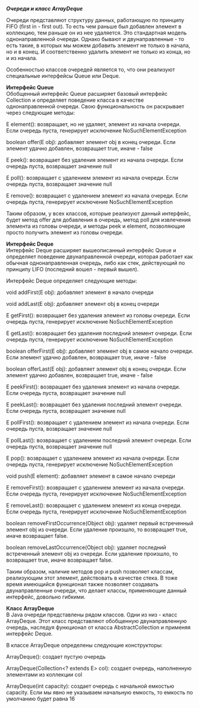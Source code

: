 ***Очереди и класс ArrayDeque***  

Очереди представляют структуру данных, работающую по принципу FIFO (first in - first out). То есть чем раньше был добавлен элемент в коллекцию, тем раньше он из нее удаляется. Это стандартная модель однонаправленной очереди. Однако бывают и двунаправленные - то есть такие, в которых мы можем добавить элемент не только в начала, но и в конец. И соответственно удалить элемент не только из конца, но и из начала.

Особенностью классов очередей является то, что они реализуют специальные интерфейсы Queue или Deque.

**Интерфейс Queue**  
Обобщенный интерфейс Queue<E> расширяет базовый интерфейс Collection и определяет поведение класса в качестве однонаправленной очереди. Свою функциональность он раскрывает через следующие методы:

E element(): возвращает, но не удаляет, элемент из начала очереди. Если очередь пуста, генерирует исключение NoSuchElementException

boolean offer(E obj): добавляет элемент obj в конец очереди. Если элемент удачно добавлен, возвращает true, иначе - false

E peek(): возвращает без удаления элемент из начала очереди. Если очередь пуста, возвращает значение null

E poll(): возвращает с удалением элемент из начала очереди. Если очередь пуста, возвращает значение null

E remove(): возвращает с удалением элемент из начала очереди. Если очередь пуста, генерирует исключение NoSuchElementException

Таким образом, у всех классов, которые реализуют данный интерфейс, будет метод offer для добавления в очередь, метод poll для извлечения элемента из головы очереди, и методы peek и element, позволяющие просто получить элемент из головы очереди.

**Интерфейс Deque**  
Интерфейс Deque расширяет вышеописанный интерфейс Queue и определяет поведение двунаправленной очереди, которая работает как обычная однонаправленная очередь, либо как стек, действующий по принципу LIFO (последний вошел - первый вышел).

Интерфейс Deque определяет следующие методы:  

void addFirst(E obj): добавляет элемент в начало очереди

void addLast(E obj): добавляет элемент obj в конец очереди

E getFirst(): возвращает без удаления элемент из головы очереди. Если очередь пуста, генерирует исключение NoSuchElementException

E getLast(): возвращает без удаления последний элемент очереди. Если очередь пуста, генерирует исключение NoSuchElementException

boolean offerFirst(E obj): добавляет элемент obj в самое начало очереди. Если элемент удачно добавлен, возвращает true, иначе - false

boolean offerLast(E obj): добавляет элемент obj в конец очереди. Если элемент удачно добавлен, возвращает true, иначе - false

E peekFirst(): возвращает без удаления элемент из начала очереди. Если очередь пуста, возвращает значение null

E peekLast(): возвращает без удаления последний элемент очереди. Если очередь пуста, возвращает значение null

E pollFirst(): возвращает с удалением элемент из начала очереди. Если очередь пуста, возвращает значение null

E pollLast(): возвращает с удалением последний элемент очереди. Если очередь пуста, возвращает значение null

E pop(): возвращает с удалением элемент из начала очереди. Если очередь пуста, генерирует исключение NoSuchElementException

void push(E element): добавляет элемент в самое начало очереди

E removeFirst(): возвращает с удалением элемент из начала очереди. Если очередь пуста, генерирует исключение NoSuchElementException

E removeLast(): возвращает с удалением элемент из конца очереди. Если очередь пуста, генерирует исключение NoSuchElementException

boolean removeFirstOccurrence(Object obj): удаляет первый встреченный элемент obj из очереди. Если удаление произшло, то возвращает true, иначе возвращает false.

boolean removeLastOccurrence(Object obj): удаляет последний встреченный элемент obj из очереди. Если удаление произшло, то возвращает true, иначе возвращает false.

Таким образом, наличие методов pop и push позволяет классам, реализующим этот элемент, действовать в качестве стека. В тоже время имеющийся функционал также позволяет создавать двунаправленные очереди, что делает классы, применяющие данный интерфейс, довольно гибкими.

**Класс ArrayDeque**  
В Java очереди представлены рядом классов. Одни из низ - класс ArrayDeque<E>. Этот класс представляют обобщенную двунаправленную очередь, наследуя функционал от класса AbstractCollection и применяя интерфейс Deque.

В классе ArrayDeque определены следующие конструкторы:  

ArrayDeque(): создает пустую очередь

ArrayDeque(Collection<? extends E> col): создает очередь, наполненную элементами из коллекции col

ArrayDeque(int capacity): создает очередь с начальной емкостью capacity. Если мы явно не указываем начальную емкость, то емкость по умолчанию будет равна 16